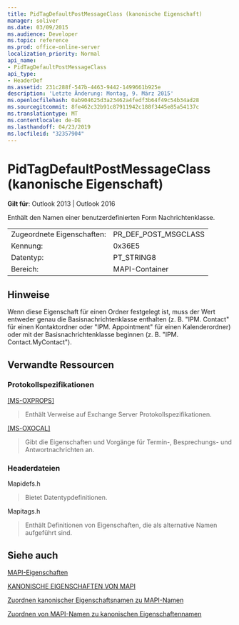 ```yaml
---
title: PidTagDefaultPostMessageClass (kanonische Eigenschaft)
manager: soliver
ms.date: 03/09/2015
ms.audience: Developer
ms.topic: reference
ms.prod: office-online-server
localization_priority: Normal
api_name:
- PidTagDefaultPostMessageClass
api_type:
- HeaderDef
ms.assetid: 231c288f-547b-4463-9442-1499661b925e
description: 'Letzte Änderung: Montag, 9. März 2015'
ms.openlocfilehash: 0ab904625d3a23462a4fedf3b64f49c54b34ad28
ms.sourcegitcommit: 8fe462c32b91c87911942c188f3445e85a54137c
ms.translationtype: MT
ms.contentlocale: de-DE
ms.lasthandoff: 04/23/2019
ms.locfileid: "32357904"
---
```

# <a name="pidtagdefaultpostmessageclass-canonical-property"></a>PidTagDefaultPostMessageClass (kanonische Eigenschaft)

  
  
**Gilt für**: Outlook 2013 | Outlook 2016 
  
Enthält den Namen einer benutzerdefinierten Form Nachrichtenklasse.
  
|||
|:-----|:-----|
|Zugeordnete Eigenschaften:  <br/> |PR_DEF_POST_MSGCLASS  <br/> |
|Kennung:  <br/> |0x36E5  <br/> |
|Datentyp:  <br/> |PT_STRING8  <br/> |
|Bereich:  <br/> |MAPI-Container  <br/> |
   
## <a name="remarks"></a>Hinweise

Wenn diese Eigenschaft für einen Ordner festgelegt ist, muss der Wert entweder genau die Basisnachrichtenklasse enthalten (z. B. "IPM. Contact" für einen Kontaktordner oder "IPM. Appointment" für einen Kalenderordner) oder mit der Basisnachrichtenklasse beginnen (z. B. "IPM. Contact.MyContact").
  
## <a name="related-resources"></a>Verwandte Ressourcen

### <a name="protocol-specifications"></a>Protokollspezifikationen

[[MS-OXPROPS]](https://msdn.microsoft.com/library/f6ab1613-aefe-447d-a49c-18217230b148%28Office.15%29.aspx)
  
> Enthält Verweise auf Exchange Server Protokollspezifikationen.
    
[[MS-OXOCAL]](https://msdn.microsoft.com/library/09861fde-c8e4-4028-9346-e7c214cfdba1%28Office.15%29.aspx)
  
> Gibt die Eigenschaften und Vorgänge für Termin-, Besprechungs- und Antwortnachrichten an.
    
### <a name="header-files"></a>Headerdateien

Mapidefs.h
  
> Bietet Datentypdefinitionen.
    
Mapitags.h
  
> Enthält Definitionen von Eigenschaften, die als alternative Namen aufgeführt sind.
    
## <a name="see-also"></a>Siehe auch



[MAPI-Eigenschaften](mapi-properties.md)
  
[KANONISCHE EIGENSCHAFTEN VON MAPI](mapi-canonical-properties.md)
  
[Zuordnen kanonischer Eigenschaftsnamen zu MAPI-Namen](mapping-canonical-property-names-to-mapi-names.md)
  
[Zuordnen von MAPI-Namen zu kanonischen Eigenschaftennamen](mapping-mapi-names-to-canonical-property-names.md)

